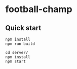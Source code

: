 # football-champ

## Quick start

    npm install
    npm run build
    
    cd server/
    npm install
    npm start
